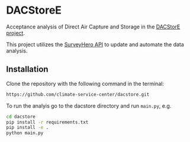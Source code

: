 # DACStoreE

Acceptance analysis of Direct Air Capture and Storage in the [DACStorE project](https://www.dacstore-project.com).

This project utilizes the [SurveyHero API](https://developer.surveyhero.com/api/) to update and automate the data analysis.

## Installation

Clone the repository with the following command in the terminal:

```bash
https://github.com/climate-service-center/dacstore.git
```

To run the analyis go to the dacstore directory and run `main.py`, e.g.

```bash
cd dacstore
pip install -r requirements.txt
pip install -e .
python main.py
```

